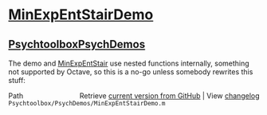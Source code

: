 # [MinExpEntStairDemo](MinExpEntStairDemo)
## [Psychtoolbox](Psychtoolbox)[PsychDemos](PsychDemos)

The demo and [MinExpEntStair](MinExpEntStair) use nested functions internally, something  
not supported by Octave, so this is a no-go unless somebody rewrites this  
stuff:  




<div class="code_header" style="text-align:right;">
  <span style="float:left;">Path&nbsp;&nbsp;</span> <span class="counter">Retrieve <a href=
  "https://raw.github.com/Psychtoolbox-3/Psychtoolbox-3/beta/Psychtoolbox/PsychDemos/MinExpEntStairDemo.m">current version from GitHub</a> | View <a href=
  "https://github.com/Psychtoolbox-3/Psychtoolbox-3/commits/beta/Psychtoolbox/PsychDemos/MinExpEntStairDemo.m">changelog</a></span>
</div>
<div class="code">
  <code>Psychtoolbox/PsychDemos/MinExpEntStairDemo.m</code>
</div>

